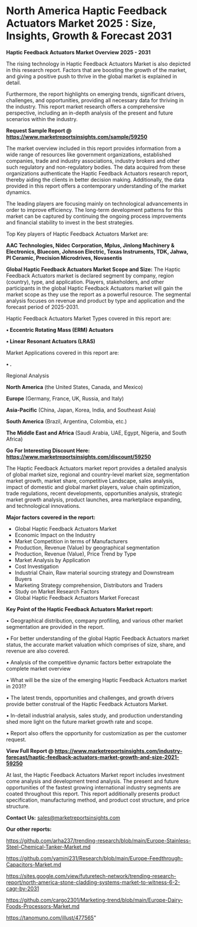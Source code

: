 # North America Haptic Feedback Actuators Market 2025 : Size, Insights, Growth & Forecast 2031

<Strong> Haptic Feedback Actuators Market Overview 2025 - 2031</strong>

The rising technology in Haptic Feedback Actuators Market is also depicted in this research report. Factors that are boosting the growth of the market, and giving a positive push to thrive in the global market is explained in detail.

Furthermore, the report highlights on emerging trends, significant drivers, challenges, and opportunities, providing all necessary data for thriving in the industry. This report market research offers a comprehensive perspective, including an in-depth analysis of the present and future scenarios within the industry.

<strong>Request Sample Report @ <a href=https://www.marketreportsinsights.com/sample/59250>https://www.marketreportsinsights.com/sample/59250</a></strong>

The market overview included in this report provides information from a wide range of resources like government organizations, established companies, trade and industry associations, industry brokers and other such regulatory and non-regulatory bodies. The data acquired from these organizations authenticate the Haptic Feedback Actuators research report, thereby aiding the clients in better decision making. Additionally, the data provided in this report offers a contemporary understanding of the market dynamics.

The leading players are focusing mainly on technological advancements in order to improve efficiency. The long-term development patterns for this market can be captured by continuing the ongoing process improvements and financial stability to invest in the best strategies.

Top Key players of Haptic Feedback Actuators Market are:

<strong>AAC Technologies, Nidec Corporation, Mplus, Jinlong Machinery & Electronics, Bluecom, Johnson Electric, Texas Instruments, TDK, Jahwa, PI Ceramic, Precision Microdrives, Novasentis</strong>

<strong><b>Global Haptic Feedback Actuators Market Scope and Size:</b></strong>
The Haptic Feedback Actuators market is declared segment by company, region (country), type, and application. Players, stakeholders, and other participants in the global Haptic Feedback Actuators market will gain the market scope as they use the report as a powerful resource. The segmental analysis focuses on revenue and product by type and application and the forecast period of 2025-2031.

Haptic Feedback Actuators Market Types covered in this report are:

<strong>• Eccentric Rotating Mass (ERM) Actuators

• Linear Resonant Actuators (LRAS)</strong>

Market Applications covered in this report are:

<strong>• .</strong> 

Regional Analysis

<strong>North America</strong> (the United States, Canada, and Mexico)

<strong>Europe</strong> (Germany, France, UK, Russia, and Italy)

<strong>Asia-Pacific</strong> (China, Japan, Korea, India, and Southeast Asia)

<strong>South America</strong> (Brazil, Argentina, Colombia, etc.)

<strong>The Middle East and Africa</strong> (Saudi Arabia, UAE, Egypt, Nigeria, and South Africa)

<strong>Go For Interesting Discount Here: <a href=https://www.marketreportsinsights.com/discount/59250>https://www.marketreportsinsights.com/discount/59250</a></strong>

The Haptic Feedback Actuators market report provides a detailed analysis of global market size, regional and country-level market size, segmentation market growth, market share, competitive Landscape, sales analysis, impact of domestic and global market players, value chain optimization, trade regulations, recent developments, opportunities analysis, strategic market growth analysis, product launches, area marketplace expanding, and technological innovations.

<strong><b>Major factors covered in the report:</b></strong>
<ul>
  <li>Global Haptic Feedback Actuators Market </li>
  <li>Economic Impact on the Industry</li>
  <li>Market Competition in terms of Manufacturers</li>
  <li>Production, Revenue (Value) by geographical segmentation</li>
  <li>Production, Revenue (Value), Price Trend by Type</li>
  <li>Market Analysis by Application</li>
  <li>Cost Investigation</li>
  <li>Industrial Chain, Raw material sourcing strategy and Downstream Buyers</li>
  <li>Marketing Strategy comprehension, Distributors and Traders</li>
  <li>Study on Market Research Factors</li>
  <li>Global Haptic Feedback Actuators Market Forecast</li>
</ul>

<strong><b>Key Point of the Haptic Feedback Actuators Market report:</b></strong>

• Geographical distribution, company profiling, and various other market segmentation are provided in the report.

• For better understanding of the global Haptic Feedback Actuators market status, the accurate market valuation which comprises of size, share, and revenue are also covered.

• Analysis of the competitive dynamic factors better extrapolate the complete market overview

• What will be the size of the emerging Haptic Feedback Actuators market in 2031?

• The latest trends, opportunities and challenges, and growth drivers provide better construal of the Haptic Feedback Actuators Market.

• In-detail industrial analysis, sales study, and production understanding shed more light on the future market growth rate and scope.

• Report also offers the opportunity for customization as per the customer request.

<strong><b>View Full Report @ <a href=https://www.marketreportsinsights.com/industry-forecast/haptic-feedback-actuators-market-growth-and-size-2021-59250>https://www.marketreportsinsights.com/industry-forecast/haptic-feedback-actuators-market-growth-and-size-2021-59250</a></b></strong>


At last, the Haptic Feedback Actuators Market report includes investment come analysis and development trend analysis. The present and future opportunities of the fastest growing international industry segments are coated throughout this report. This report additionally presents product specification, manufacturing method, and product cost structure, and price structure.

<strong>Contact Us:</strong>
sales@marketreportsinsights.com

<strong>Our other reports:</strong>

<a href=https://github.com/arha237/trending-research/blob/main/Europe-Stainless-Steel-Chemical-Tanker-Market.md>https://github.com/arha237/trending-research/blob/main/Europe-Stainless-Steel-Chemical-Tanker-Market.md</a>

<a href=https://github.com/yamini231/Research/blob/main/Europe-Feedthrough-Capacitors-Market.md>https://github.com/yamini231/Research/blob/main/Europe-Feedthrough-Capacitors-Market.md</a>

<a href=https://sites.google.com/view/futuretech-network/trending-research-report/north-america-stone-cladding-systems-market-to-witness-6-2-cagr-by-2031>https://sites.google.com/view/futuretech-network/trending-research-report/north-america-stone-cladding-systems-market-to-witness-6-2-cagr-by-2031</a>

<a href=https://github.com/cargo2301/Marketing-trend/blob/main/Europe-Dairy-Foods-Processors-Market.md>https://github.com/cargo2301/Marketing-trend/blob/main/Europe-Dairy-Foods-Processors-Market.md</a>

<a href=https://tanomuno.com/illust/477565>https://tanomuno.com/illust/477565</a>"
